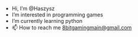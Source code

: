- Hi, I’m @Haszysz
- I’m interested in programming games
- I’m currently learning python
- 📫 How to reach me 8bitgamingmain@gmail.com

<!---
Haszysz/Haszysz is a ✨ special ✨ repository because its `README.md` (this file) appears on your GitHub profile.
You can click the Preview link to take a look at your changes.
--->
